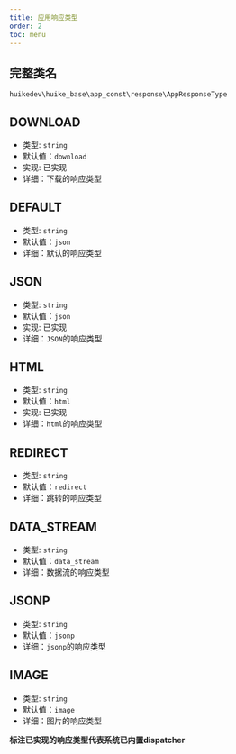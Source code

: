 ```yaml
---
title: 应用响应类型
order: 2
toc: menu
---
```


## 完整类名

`huikedev\huike_base\app_const\response\AppResponseType`

## DOWNLOAD

- 类型: `string`
- 默认值：`download`
- 实现: 已实现
- 详细：下载的响应类型

## DEFAULT

- 类型: `string`
- 默认值：`json`
- 详细：默认的响应类型

## JSON

- 类型: `string`
- 默认值：`json`
- 实现: 已实现
- 详细：`JSON`的响应类型

## HTML

- 类型: `string`
- 默认值：`html`
- 实现: 已实现
- 详细：`html`的响应类型

## REDIRECT

- 类型: `string`
- 默认值：`redirect`
- 详细：跳转的响应类型

## DATA_STREAM

- 类型: `string`
- 默认值：`data_stream`
- 详细：数据流的响应类型

## JSONP

- 类型: `string`
- 默认值：`jsonp`
- 详细：`jsonp`的响应类型

## IMAGE

- 类型: `string`
- 默认值：`image`
- 详细：图片的响应类型

**标注已实现的响应类型代表系统已内置dispatcher**
